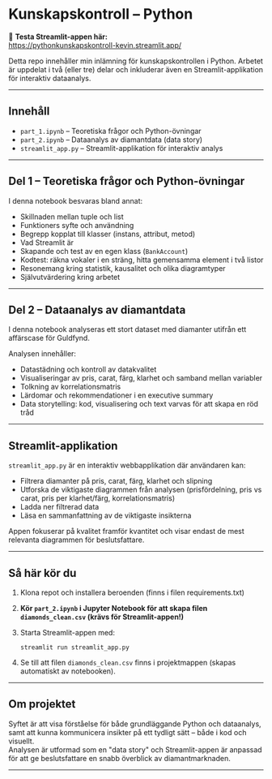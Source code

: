 # Kunskapskontroll – Python

🚀 **Testa Streamlit-appen här:**  
https://pythonkunskapskontroll-kevin.streamlit.app/

Detta repo innehåller min inlämning för kunskapskontrollen i Python. Arbetet är uppdelat i två (eller tre) delar och inkluderar även en Streamlit-applikation för interaktiv dataanalys.

---

## Innehåll

- `part_1.ipynb` – Teoretiska frågor och Python-övningar
- `part_2.ipynb` – Dataanalys av diamantdata (data story)
- `streamlit_app.py` – Streamlit-applikation för interaktiv analys

---

## Del 1 – Teoretiska frågor och Python-övningar

I denna notebook besvaras bland annat:
- Skillnaden mellan tuple och list
- Funktioners syfte och användning
- Begrepp kopplat till klasser (instans, attribut, metod)
- Vad Streamlit är
- Skapande och test av en egen klass (`BankAccount`)
- Kodtest: räkna vokaler i en sträng, hitta gemensamma element i två listor
- Resonemang kring statistik, kausalitet och olika diagramtyper
- Självutvärdering kring arbetet

---

## Del 2 – Dataanalys av diamantdata

I denna notebook analyseras ett stort dataset med diamanter utifrån ett affärscase för Guldfynd.

Analysen innehåller:
- Datastädning och kontroll av datakvalitet
- Visualiseringar av pris, carat, färg, klarhet och samband mellan variabler
- Tolkning av korrelationsmatris
- Lärdomar och rekommendationer i en executive summary
- Data storytelling: kod, visualisering och text varvas för att skapa en röd tråd

---

## Streamlit-applikation

`streamlit_app.py` är en interaktiv webbapplikation där användaren kan:
- Filtrera diamanter på pris, carat, färg, klarhet och slipning
- Utforska de viktigaste diagrammen från analysen (prisfördelning, pris vs carat, pris per klarhet/färg, korrelationsmatris)
- Ladda ner filtrerad data
- Läsa en sammanfattning av de viktigaste insikterna

Appen fokuserar på kvalitet framför kvantitet och visar endast de mest relevanta diagrammen för beslutsfattare.

---

## Så här kör du

1. Klona repot och installera beroenden (finns i filen requirements.txt)
2. **Kör `part_2.ipynb` i Jupyter Notebook för att skapa filen `diamonds_clean.csv` (krävs för Streamlit-appen!)**
3. Starta Streamlit-appen med:

   ```
   streamlit run streamlit_app.py
   ```

4. Se till att filen `diamonds_clean.csv` finns i projektmappen (skapas automatiskt av notebooken).

---

## Om projektet

Syftet är att visa förståelse för både grundläggande Python och dataanalys, samt att kunna kommunicera insikter på ett tydligt sätt – både i kod och visuellt.  
Analysen är utformad som en "data story" och Streamlit-appen är anpassad för att ge beslutsfattare en snabb överblick av diamantmarknaden.

---